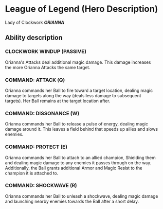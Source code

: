 # League of Legend (Hero Description)
Lady of Clockwork
***ORIANNA***
## Ability description

### CLOCKWORK WINDUP (PASSIVE)
Orianna's Attacks deal additional magic damage. This damage increases the more Orianna Attacks the same target.

### COMMAND: ATTACK (Q)
Orianna commands her Ball to fire toward a target location, dealing magic damage to targets along the way (deals less damage to subsequent targets). Her Ball remains at the target location after.

### COMMAND: DISSONANCE (W)
Orianna commands her Ball to release a pulse of energy, dealing magic damage around it. This leaves a field behind that speeds up allies and slows enemies.

### COMMAND: PROTECT (E)
Orianna commands her Ball to attach to an allied champion, Shielding them and dealing magic damage to any enemies it passes through on the way. Additionally, the Ball grants additional Armor and Magic Resist to the champion it is attached to.

### COMMAND: SHOCKWAVE (R)
Orianna commands her Ball to unleash a shockwave, dealing magic damage and launching nearby enemies towards the Ball after a short delay.
